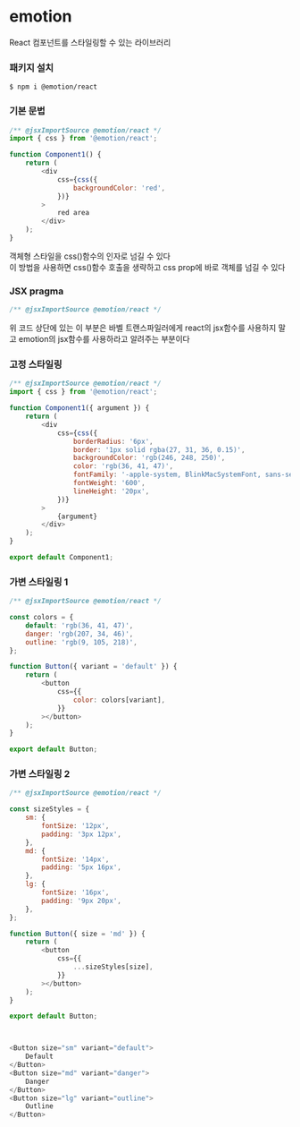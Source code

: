 # emotion

React 컴포넌트를 스타일링할 수 있는 라이브러리

### 패키지 설치

`$ npm i @emotion/react`

### 기본 문법

```js
/** @jsxImportSource @emotion/react */
import { css } from '@emotion/react';

function Component1() {
    return (
        <div
            css={css({
                backgroundColor: 'red',
            })}
        >
            red area
        </div>
    );
}
```

객체형 스타일을 css()함수의 인자로 넘길 수 있다  
이 방법을 사용하면 css()함수 호출을 생략하고 css prop에 바로 객체를 넘길 수 있다

### JSX pragma

```js
/** @jsxImportSource @emotion/react */
```

위 코드 상단에 있는 이 부분은 바벨 트랜스파일러에게 react의 jsx함수를 사용하지 말고 emotion의 jsx함수를 사용하라고 알려주는 부분이다

### 고정 스타일링

```js
/** @jsxImportSource @emotion/react */
import { css } from '@emotion/react';

function Component1({ argument }) {
    return (
        <div
            css={css({
                borderRadius: '6px',
                border: '1px solid rgba(27, 31, 36, 0.15)',
                backgroundColor: 'rgb(246, 248, 250)',
                color: 'rgb(36, 41, 47)',
                fontFamily: '-apple-system, BlinkMacSystemFont, sans-serif',
                fontWeight: '600',
                lineHeight: '20px',
            })}
        >
            {argument}
        </div>
    );
}

export default Component1;
```

### 가변 스타일링 1

```js
/** @jsxImportSource @emotion/react */

const colors = {
    default: 'rgb(36, 41, 47)',
    danger: 'rgb(207, 34, 46)',
    outline: 'rgb(9, 105, 218)',
};

function Button({ variant = 'default' }) {
    return (
        <button
            css={{
                color: colors[variant],
            }}
        ></button>
    );
}

export default Button;
```

### 가변 스타일링 2

```js
/** @jsxImportSource @emotion/react */

const sizeStyles = {
    sm: {
        fontSize: '12px',
        padding: '3px 12px',
    },
    md: {
        fontSize: '14px',
        padding: '5px 16px',
    },
    lg: {
        fontSize: '16px',
        padding: '9px 20px',
    },
};

function Button({ size = 'md' }) {
    return (
        <button
            css={{
                ...sizeStyles[size],
            }}
        ></button>
    );
}

export default Button;



<Button size="sm" variant="default">
    Default
</Button>
<Button size="md" variant="danger">
    Danger
</Button>
<Button size="lg" variant="outline">
    Outline
</Button>
```
